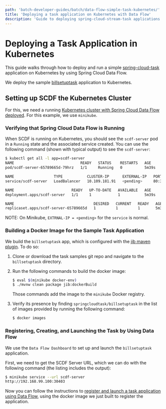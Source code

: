 ```yaml
---
path: 'batch-developer-guides/batch/data-flow-simple-task-kubernetes/'
title: 'Deploying a task application on Kubernetes with Data Flow'
description: 'Guide to deploying spring-cloud-stream-task applications on Kubernetes using Spring Cloud Data Flow'
---
```


# Deploying a Task Application in Kubernetes

This guide walks through how to deploy and run a simple [spring-cloud-task](https://spring.io/projects/spring-cloud-task) application on Kubernetes by using Spring Cloud Data Flow.

We deploy the sample [billsetuptask](%currentPath%/batch-developer-guides/batch/spring-task) application to Kubernetes.

## Setting up SCDF the Kubernetes Cluster

For this, we need a running [Kubernetes cluster with Spring Cloud Data Flow deployed](%currentPath%/installation/kubernetes/). For this example, we use `minikube`.

### Verifying that Spring Cloud Data Flow is Running

When SCDF is running on Kubernetes, you should see the `scdf-server` pod in a `Running` state and the associated service created.
You can use the following command (shown with typical output) to see the `scdf-server`:

```bash
$ kubectl get all -l app=scdf-server
NAME                              READY   STATUS    RESTARTS   AGE
pod/scdf-server-65789665d-79hrz   1/1     Running   0          5m39s

NAME                  TYPE           CLUSTER-IP      EXTERNAL-IP   PORT(S)        AGE
service/scdf-server   LoadBalancer   10.109.181.91   <pending>     80:30403/TCP   5m39s

NAME                          READY   UP-TO-DATE   AVAILABLE   AGE
deployment.apps/scdf-server   1/1     1            1           5m39s

NAME                                    DESIRED   CURRENT   READY   AGE
replicaset.apps/scdf-server-65789665d   1         1         1       5m39s
```

NOTE: On Minikube, `EXTRNAL-IP = <pending>` for the `service` is normal.

### Building a Docker Image for the Sample Task Application

We build the `billsetuptask` app, which is configured with the [jib maven plugin](https://github.com/GoogleContainerTools/jib/tree/master/jib-maven-plugin#build-your-image). To do so:

1. Clone or download the task samples git repo and navigate to the `billsetuptask` directory.

1. Run the following commands to build the docker image:

   ```bash
   $ eval $(minikube docker-env)
   $ ./mvnw clean package jib:dockerBuild
   ```

   Those commands add the image to the `minikube` Docker registry.

1. Verify its presence by finding `springcloudtask/billsetuptask` in the list of images provided by running the following command:
   ```bash
   $ docker images
   ```

### Registering, Creating, and Launching the Task by Using Data Flow

We use the `Data Flow Dashboard` to set up and launch the `billsetuptask` application.

First, we need to get the SCDF Server URL, which we can do with the following command (the listing includes the output):

```bash
$ minikube service --url scdf-server
http://192.168.99.100:30403
```

Now you can follow the instructions to [register and launch a task application using Data Flow](%currentPath%/batch-developer-guides/batch/data-flow-simple-task), using the docker image we just built to register the application.
